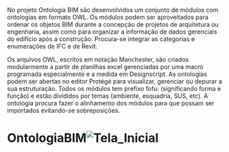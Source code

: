 No projeto Ontologia BIM são desenvolvidos um conjunto de módulos com ontologias em formato OWL. Os módulos podem ser aproveitados 
para ordenar os objetos BIM durante a concepção de projetos de arquitetura ou engenharia, assim como para organizar 
a informação de dados gerenciais do edifício após a construção. Procura-se integrar as categorias e enumerações de IFC e de Revit. 

Os arquivos OWL, escritos em notação Manchester, são criados modularmente a partir de planilhas excel gerenciadas 
por uma macro programada especialmente e a medida em Designscript. 
As ontologias podem ser abertas no editor Protégé para visualizar, gerenciar ou depurar a sua estruturação. 
Todos os módulos tem prefixo fofu: (significando forma e função) e estão divididos por temas (ambiente, esquadria, SUS, etc).
A ontologia procura fazer o alinhamento dos módulos para que possam ser importados evitando-se sobreposições.

# OntologiaBIM![Tela_Inicial](https://user-images.githubusercontent.com/9437020/222983171-262a7405-fc43-4cf9-8c71-1e4c825daea0.PNG)
